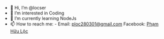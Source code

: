 - 👋 Hi, I’m @locser
- 👀 I’m interested in Coding
- 🌱 I’m currently learning NodeJs
- 📫 How to reach me: -
  Email: ploc280301@gmail.com
  Facebook: [Phạm Hữu Lộc](https://www.facebook.com/Locser.fly.29/)
<!---
locser/locser is a ✨ special ✨ repository because its `README.md` (this file) appears on your GitHub profile.
You can click the Preview link to take a look at your changes.
--->
